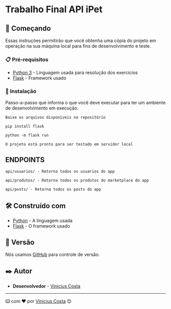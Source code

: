 # Trabalho Final API iPet

## 🚀 Começando

Essas instruções permitirão que você obtenha uma cópia do projeto em operação na sua máquina local para fins de desenvolvimento e teste.

### 📋 Pré-requisitos

* [Python 3](https://www.python.org/) - Linguagem usada para resolução dos exercicios
* [Flask](https://flask.palletsprojects.com/en/3.0.x/) - Framework usado

### 🔧 Instalação

Passo-a-passo que informa o que você deve executar para ter um ambiente de desenvolvimento em execução.

```
Baixe os arquivos disponiveis no repositório
```

```
pip install flask
```

```
python -m flask run
```

```
O projeto está pronto para ser testado em servidor local 
```


## ENDPOINTS

```
api/usuarios/ - Retorna todos os usuarios do app
```

```
api/produtos/ - Retorna todos os produtos do marketplace do app
```

```
api/posts/ - Retorna todos os posts do app
```

## 🛠️ Construído com

* [Python](http://www.python.org/) - A linguagem usada
* [Flask](https://flask.palletsprojects.com/en/3.0.x/) - O framework usado

## 📌 Versão

Nós usamos [GitHub](https://github.com/) para controle de versão.

## ✒️ Autor

* **Desenvolvedor** - [Vinicius Costa](https://github.com/viniciusxv27)

---
⌨️ com ❤️ por [Vinicius Costa](https://gist.github.com/viniciusxv27) 😊
